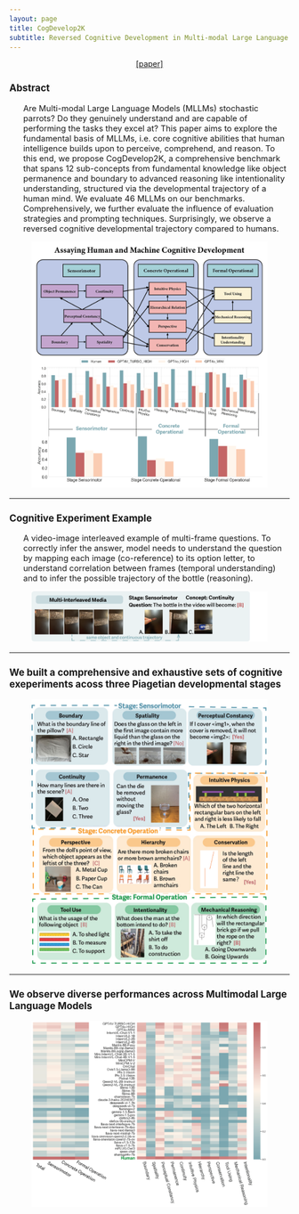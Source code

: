 ```yaml
---
layout: page
title: CogDevelop2K
subtitle: Reversed Cognitive Development in Multi-modal Large Language Models
---
```


[//]: # (<h3 style='margin-bottom: 10pt;'>Topics</h3>)

<center>
<div class="assets">
<a href="https://openreview.net/forum?id=fDNBPqgr4K" target="_blank">[paper]</a>
</div>
</center>

<div class='description' style='font-size: 11pt;margin-bottom: 10pt'>
<h3>Abstract</h3>
<ul>
Are Multi-modal Large Language Models (MLLMs) stochastic parrots? Do they genuinely understand and are capable of performing the tasks they excel at? This paper aims to explore the fundamental basis of MLLMs, i.e. core cognitive abilities that human intelligence builds upon to perceive, comprehend, and reason. To this end, we propose CogDevelop2K, a comprehensive benchmark that spans 12 sub-concepts from fundamental knowledge like object permanence and boundary to advanced reasoning like intentionality understanding, structured via the developmental trajectory of a human mind. We evaluate 46 MLLMs on our benchmarks. Comprehensively, we further evaluate the influence of evaluation strategies and prompting techniques. Surprisingly, we observe a reversed cognitive developmental trajectory compared to humans.
</ul>

<figure>
    <img src="/material_1.jpg">
</figure>

<hr class="small" style="border-width: 5pt; border-color: lightgray;">
<h3>Cognitive Experiment Example</h3>
<ul>
A video-image interleaved example of multi-frame questions. To correctly infer the answer, model needs to understand the question by mapping each image (co-reference) to its option letter, to understand correlation between frames (temporal understanding) and to infer the possible trajectory of the bottle (reasoning).
</ul>

<figure>
    <img src="/img/CogDevelop2K/multi-interleave.png">
</figure>

<hr class="small" style="border-width: 5pt; border-color: lightgray;">

<h3>We built a comprehensive and exhaustive sets of cognitive exeperiments acoss three Piagetian developmental stages</h3>
<figure>
    <img src="/img/CogDevelop2K/case_pic.jpg">
</figure>

<hr class="small" style="border-width: 5pt; border-color: lightgray;">

<h3>We observe diverse performances across Multimodal Large Language Models </h3>
<figure>
    <img src="/img/CogDevelop2K/all-in-one-plot.png">
</figure>

</div>

